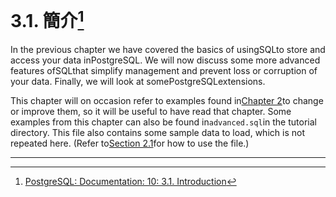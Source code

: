 # 3.1. 簡介[^1]

In the previous chapter we have covered the basics of usingSQLto store and access your data inPostgreSQL. We will now discuss some more advanced features ofSQLthat simplify management and prevent loss or corruption of your data. Finally, we will look at somePostgreSQLextensions.

This chapter will on occasion refer to examples found in[Chapter 2](https://www.postgresql.org/docs/10/static/tutorial-sql.html)to change or improve them, so it will be useful to have read that chapter. Some examples from this chapter can also be found in`advanced.sql`in the tutorial directory. This file also contains some sample data to load, which is not repeated here. \(Refer to[Section 2.1](https://www.postgresql.org/docs/10/static/tutorial-sql-intro.html)for how to use the file.\)

---



[^1]: [PostgreSQL: Documentation: 10: 3.1. Introduction](https://www.postgresql.org/docs/10/static/tutorial-advanced-intro.html)

